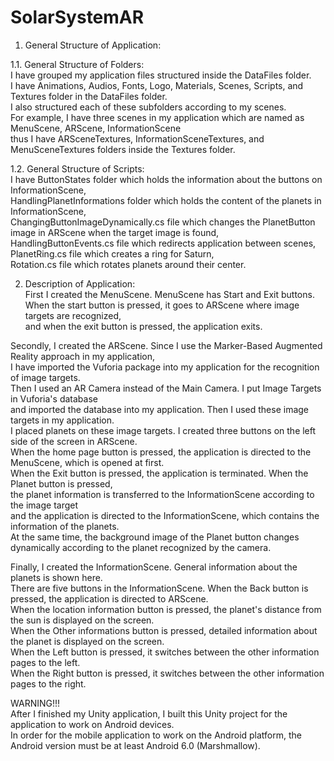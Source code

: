 # SolarSystemAR

1. General Structure of Application:  

  1.1. General Structure of Folders:  
  I have grouped my application files structured inside the DataFiles folder.  
  I have Animations, Audios, Fonts, Logo, Materials, Scenes, Scripts, and Textures folder in the DataFiles folder.  
  I also structured each of these subfolders according to my scenes.  
  For example, I have three scenes in my application which are named as MenuScene, ARScene, InformationScene  
  thus I have ARSceneTextures, InformationSceneTextures, and MenuSceneTextures folders inside the Textures folder.  
  
  1.2. General Structure of Scripts:  
  I have ButtonStates folder which holds the information about the buttons on InformationScene,  
  HandlingPlanetInformations folder which holds the content of the planets in InformationScene,   
  ChangingButtonImageDynamically.cs file which changes the PlanetButton image in ARScene when the target image is found,   
  HandlingButtonEvents.cs file which redirects application between scenes, PlanetRing.cs file which creates a ring for Saturn,   
  Rotation.cs file which rotates planets around their center.  

2. Description of Application:  
  First I created the MenuScene. MenuScene has Start and Exit buttons.   
  When the start button is pressed, it goes to ARScene where image targets are recognized,  
  and when the exit button is pressed, the application exits.   
  
  Secondly, I created the ARScene. Since I use the Marker-Based Augmented Reality approach in my application,  
  I have imported the Vuforia package into my application for the recognition of image targets.   
  Then I used an AR Camera instead of the Main Camera. I put Image Targets in Vuforia's database   
  and imported the database into my application. Then I used these image targets in my application.   
  I placed planets on these image targets. I created three buttons on the left side of the screen in ARScene.   
  When the home page button is pressed, the application is directed to the MenuScene, which is opened at first.   
  When the Exit button is pressed, the application is terminated. When the Planet button is pressed,   
  the planet information is transferred to the InformationScene according to the image target   
  and the application is directed to the InformationScene, which contains the information of the planets.   
  At the same time, the background image of the Planet button changes dynamically according to the planet recognized by the camera.   

  Finally, I created the InformationScene. General information about the planets is shown here.   
  There are five buttons in the InformationScene. When the Back button is pressed, the application is directed to ARScene.   
  When the location information button is pressed, the planet's distance from the sun is displayed on the screen.     
  When the Other informations button is pressed, detailed information about the planet is displayed on the screen.     
  When the Left button is pressed, it switches between the other information pages to the left.        
  When the Right button is pressed, it switches between the other information pages to the right.   
  
WARNING!!!  
  After I finished my Unity application, I built this Unity project for the application to work on Android devices.   
  In order for the mobile application to work on the Android platform, the Android version must be at least Android 6.0 (Marshmallow).  
